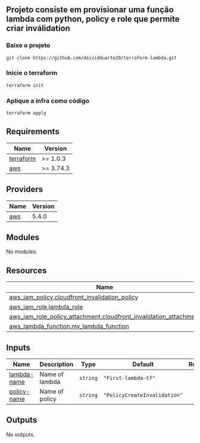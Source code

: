 ## Projeto consiste em provisionar uma função lambda com python, policy e role que permite criar inválidation

### Baixe o projeto
```bash
git clone https://github.com/deividduarte20/terraform-lambda.git
```

### Inicie o terraform
```bash
terraform init
```

### Aplique a infra como código
```bash
terraform apply
```

## Requirements

| Name | Version |
|------|---------|
| <a name="requirement_terraform"></a> [terraform](#requirement\_terraform) | >= 1.0.3 |
| <a name="requirement_aws"></a> [aws](#requirement\_aws) | >= 3.74.3 |

## Providers

| Name | Version |
|------|---------|
| <a name="provider_aws"></a> [aws](#provider\_aws) | 5.4.0 |

## Modules

No modules.

## Resources

| Name | Type |
|------|------|
| [aws_iam_policy.cloudfront_invalidation_policy](https://registry.terraform.io/providers/hashicorp/aws/latest/docs/resources/iam_policy) | resource |
| [aws_iam_role.lambda_role](https://registry.terraform.io/providers/hashicorp/aws/latest/docs/resources/iam_role) | resource |
| [aws_iam_role_policy_attachment.cloudfront_invalidation_attachment](https://registry.terraform.io/providers/hashicorp/aws/latest/docs/resources/iam_role_policy_attachment) | resource |
| [aws_lambda_function.my_lambda_function](https://registry.terraform.io/providers/hashicorp/aws/latest/docs/resources/lambda_function) | resource |

## Inputs

| Name | Description | Type | Default | Required |
|------|-------------|------|---------|:--------:|
| <a name="input_lambda-name"></a> [lambda-name](#input\_lambda-name) | Name of lambda | `string` | `"First-lambda-tf"` | no |
| <a name="input_policy-name"></a> [policy-name](#input\_policy-name) | Name of policy | `string` | `"PolicyCreateInvalidation"` | no |

## Outputs

No outputs.
